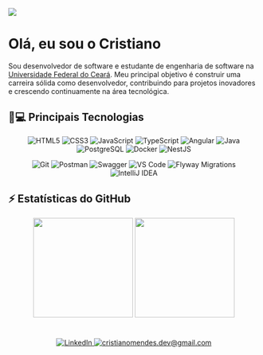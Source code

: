 ![](https://komarev.com/ghpvc/?username=CristianoMends&color=006bed)



# Olá, eu sou o Cristiano


Sou desenvolvedor de software e estudante de engenharia de software na [Universidade Federal do Ceará](https://www.quixada.ufc.br/).
Meu principal objetivo é construir uma carreira sólida como desenvolvedor, contribuindo para projetos inovadores e crescendo continuamente na área tecnológica.

## 🚀💻 Principais Tecnologias

<p align="center">
  <img src="https://img.shields.io/badge/HTML5-%23E34F26.svg?style=flat-square&logo=html5&logoColor=white" alt="HTML5"/>
  <img src="https://img.shields.io/badge/CSS3-%231572B6.svg?style=flat-square&logo=css3&logoColor=white" alt="CSS3"/>
  <img src="https://img.shields.io/badge/JavaScript-%23F7DF1E.svg?style=flat-square&logo=javascript&logoColor=black" alt="JavaScript"/>
  <img src="https://img.shields.io/badge/TypeScript-%23007ACC.svg?style=flat-square&logo=typescript&logoColor=white" alt="TypeScript"/>
  <img src="https://img.shields.io/badge/Angular-%23DD0031.svg?style=flat-square&logo=angular&logoColor=white" alt="Angular"/>
  <img src="https://img.shields.io/badge/Java-%23007396.svg?style=flat-square&logo=java&logoColor=white" alt="Java"/>
  <img src="https://img.shields.io/badge/PostgreSQL-%23336791.svg?style=flat-square&logo=postgresql&logoColor=white" alt="PostgreSQL"/>
  <img src="https://img.shields.io/badge/Docker-%23333333.svg?style=flat-square&logo=docker" alt="Docker"/>
  <img src="https://img.shields.io/badge/NestJS-%23000000.svg?style=flat-square&logo=nestjs&logoColor=red" alt="NestJS"/>

</p>

<p align="center">
  <img src="https://img.shields.io/badge/Git-%23F05033.svg?style=flat-square&logo=git&logoColor=white" alt="Git"/>
  <img src="https://img.shields.io/badge/Postman-%23FF6C37.svg?style=flat-square&logo=postman&logoColor=white" alt="Postman"/>
  <img src="https://img.shields.io/badge/Swagger-%2385EA2D.svg?style=flat-square&logo=swagger&logoColor=black" alt="Swagger"/>
  <img src="https://img.shields.io/badge/VS%20Code-%23007ACC.svg?style=flat-square&logo=visual-studio-code&logoColor=white" alt="VS Code"/>
  <img src="https://img.shields.io/badge/Flyway-CC0200?style=flat-square&logo=flyway&logoColor=white" alt="Flyway Migrations"/>
  <img src="https://img.shields.io/badge/IntelliJ%20IDEA-%23000000.svg?style=flat-square&logo=intellij-idea&logoColor=white" alt="IntelliJ IDEA"/>
</p>

## ⚡ Estatísticas do GitHub
<div align="center">
<img  height="200px" src="https://github-readme-stats.vercel.app/api?username=CristianoMends&show_icons=true&locale=pt-br&theme=dracula&custom_title=Estatísticas%20do%20Github">
<img  height="200px" src="https://github-readme-stats.vercel.app/api/top-langs/?username=CristianoMends&custom_title=Linguagens%20Mais%20usadas&layout=donut&langs_count=8&theme=dracula&hide=html,scss,shell,css,Dockerfile,procfile&locale=pt-br">
</div>

# 

<p align="center">
  <a href="https://www.linkedin.com/in/cristiano-mendes-link/">
  <img src="https://img.shields.io/badge/-In%20Cristiano%20mendes%20link-0e76a8?style=flat-square&logo=linkedin&logoColor=white" alt="LinkedIn">
  </a>
  <a href="mailto:cristianomendes.dev@gmail.com">
  <img src="https://img.shields.io/badge/-cristianomendes.dev@gmail.com-FF0000?style=flat-square&labelColor=FF0000&logo=gmail&logoColor=white" alt="cristianomendes.dev@gmail.com"></a>
</p>

